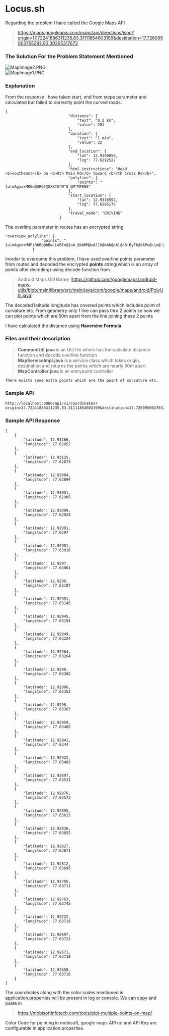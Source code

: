 # Locus.sh

Regarding the problem I have called the Google Maps API

> https://maps.googleapis.com/maps/api/directions/json?origin=17.72241886311235,83.31111854603199&destination=17.726095063765282,83.30265317672

### The Solution For the Problem Statement Mentioned
![MapImage2.PNG](./MapImage2.PNG)<br/>
![MapImage1.PNG](./MapImage1.PNG)

### Explanation

From the response I have taken start, end from steps parameter and calculated but failed to correctly point the curved roads.
```
{
                            "distance": {
                                "text": "0.2 km",
                                "value": 201
                            },
                            "duration": {
                                "text": "1 min",
                                "value": 32
                            },
                            "end_location": {
                                "lat": 12.9300056,
                                "lng": 77.6292527
                            },
                            "html_instructions": "Head <b>southeast</b> on <b>8th Main Rd</b> toward <b>7th Cross Rd</b>",
                            "polyline": {
                                "points": "{u|mAgyxxMRGd@SRGf@QXKTG^M^Q`@M^MPENE"
                            },
                            "start_location": {
                                "lat": 12.9316597,
                                "lng": 77.6285175
                            },
                            "travel_mode": "DRIVING"
                        }
```
The overline parameter in routes has an encrypted string

```
"overview_polyline": {
                "points": "{u|mAgyxxMdFiBbBg@bBwLLoBIm@]oA_@kAMM@uAJ]h@kAb@eAl@aB~ByFb@kAPe@\\o@`@_@bAcALKLJHJf@h@p@Er@DXB"
            }
```
Inorder to overcome this problem, I have used overline points parameter from routes and decoded the encrypted <b>points</b> string(which is an array of points after decoding) using decode function from
> Android Maps Util library (https://github.com/googlemaps/android-maps-utils/blob/main/library/src/main/java/com/google/maps/android/PolyUtil.java)

The decoded latitude longitude has covered points which includes point of curvature etc. From geometry only 1 line can pass thru 2 points so now we can plot points which are 50m apart from the line joining these 2 points

I have calculated the distance using <b>Haversine Formula</b>

### Files and their description
> <b>CommonUtil.java</b> is an Util file which has the calculate distance function and decode overline function <br/>
> <b>MapServiceImpl.java</b> is a service class which takes origin, destination and returns the points which are nearly 50m apart<br/>
> <b>MapController.java</b> is an entrypoint controller
```
There exists some extra points which are the point of curvature etc.
```

### Sample API
```
http://localhost:8080/api/v1/coordinates?origin=17.72241886311235,83.31111854603199&destination=17.726095063765282,83.30265317672
```

### Sample API Response
```
[
    {
        "latitude": 12.93166,
        "longitude": 77.62852
    },
    {
        "latitude": 12.93125,
        "longitude": 77.62873
    },
    {
        "latitude": 12.93084,
        "longitude": 77.62894
    },
    {
        "latitude": 12.93051,
        "longitude": 77.62905
    },
    {
        "latitude": 12.93009,
        "longitude": 77.62924
    },
    {
        "latitude": 12.92991,
        "longitude": 77.6297
    },
    {
        "latitude": 12.92981,
        "longitude": 77.63016
    },
    {
        "latitude": 12.9297,
        "longitude": 77.63061
    },
    {
        "latitude": 12.9296,
        "longitude": 77.63107
    },
    {
        "latitude": 12.92951,
        "longitude": 77.63145
    },
    {
        "latitude": 12.92945,
        "longitude": 77.63191
    },
    {
        "latitude": 12.92949,
        "longitude": 77.63224
    },
    {
        "latitude": 12.92964,
        "longitude": 77.63264
    },
    {
        "latitude": 12.9298,
        "longitude": 77.63302
    },
    {
        "latitude": 12.92986,
        "longitude": 77.63352
    },
    {
        "latitude": 12.9298,
        "longitude": 77.63367
    },
    {
        "latitude": 12.92959,
        "longitude": 77.63405
    },
    {
        "latitude": 12.92941,
        "longitude": 77.6344
    },
    {
        "latitude": 12.92922,
        "longitude": 77.63483
    },
    {
        "latitude": 12.92897,
        "longitude": 77.63531
    },
    {
        "latitude": 12.92876,
        "longitude": 77.63573
    },
    {
        "latitude": 12.92855,
        "longitude": 77.63615
    },
    {
        "latitude": 12.92836,
        "longitude": 77.63652
    },
    {
        "latitude": 12.92827,
        "longitude": 77.63671
    },
    {
        "latitude": 12.92812,
        "longitude": 77.63695
    },
    {
        "latitude": 12.92795,
        "longitude": 77.63711
    },
    {
        "latitude": 12.92763,
        "longitude": 77.63745
    },
    {
        "latitude": 12.92722,
        "longitude": 77.63718
    },
    {
        "latitude": 12.92697,
        "longitude": 77.63721
    },
    {
        "latitude": 12.92671,
        "longitude": 77.63718
    },
    {
        "latitude": 12.92658,
        "longitude": 77.63716
    }
]
```
The coordinates along with the color codes mentioned in application.properties will be present in log or console. We can copy and paste in 
>https://mobisoftinfotech.com/tools/plot-multiple-points-on-map/

Color Code for pointing in mobisoft, google maps API url and API Key are configurable in application.properties.

